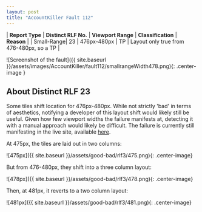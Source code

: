 ```yaml
---
layout: post
title: "AccountKiller Fault 112"
---
```

| **Report Type** | **Distinct RLF No.** | **Viewport Range** | **Classification** | **Reason** |
| Small-Range| 23 | 476px-480px | TP | Layout only true from 476-480px, so a TP | 

![Screenshot of the fault]({{ site.baseurl }}/assets/images/AccountKiller/fault112/smallrangeWidth478.png){: .center-image }

## About Distinct RLF 23

Some tiles shift location for 476px-480px. While not strictly 'bad' in terms of aesthetics, notifying a developer of this layout shift would likely still be useful. Given how few viewport widths the failure manifests at, detecting it with a manual approach would likely be difficult. The failure is currently still manifesting in the live site, available [here](http://www.accountkiller.com/en/).

At 475px, the tiles are laid out in two columns:

![475px]({{ site.baseurl }}/assets/good-bad/rlf3/475.png){: .center-image}

But from 476-480px, they shift into a three column layout:

![478px]({{ site.baseurl }}/assets/good-bad/rlf3/478.png){: .center-image}

Then, at 481px, it reverts to a two column layout:

![481px]({{ site.baseurl }}/assets/good-bad/rlf3/481.png){: .center-image}
